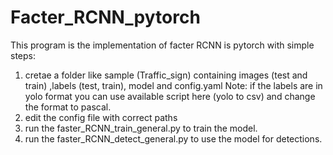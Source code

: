 # Facter_RCNN_pytorch
This program is the implementation of facter RCNN is pytorch with simple steps:
1. cretae a folder like sample (Traffic_sign) containing images (test and train) ,labels (test, train), model and config.yaml
Note: if the labels are in yolo format you can use available script here (yolo to csv) and change the format to pascal.
2. edit the config file with correct paths
3. run the faster_RCNN_train_general.py to train the model.
4. run the faster_RCNN_detect_general.py to use the model for detections.
